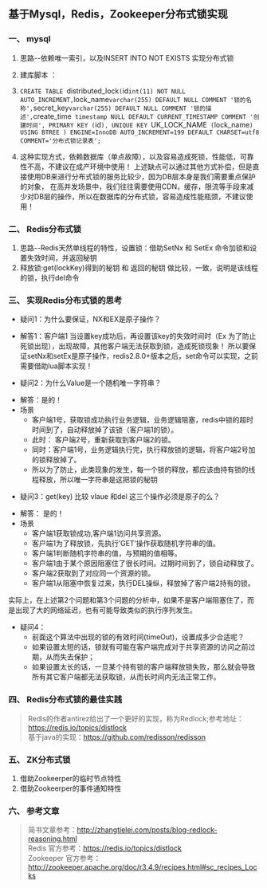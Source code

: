## 基于Mysql，Redis，Zookeeper分布式锁实现

### 一、 mysql
 1. 思路--依赖唯一索引，以及INSERT INTO NOT EXISTS 实现分布式锁
 
 2. 建库脚本 ：
 
 3. `CREATE TABLE `distributed_lock` (
  `id` int(11) NOT NULL AUTO_INCREMENT,
  `lock_name` varchar(255) DEFAULT NULL COMMENT '锁的名称',
  `secret_key` varchar(255) DEFAULT NULL COMMENT '锁的描述',
  `create_time` timestamp NULL DEFAULT CURRENT_TIMESTAMP COMMENT '创建时间',
  PRIMARY KEY (`id`),
  UNIQUE KEY `UK_LOCK_NAME` (`lock_name`) USING BTREE
) ENGINE=InnoDB AUTO_INCREMENT=199 DEFAULT CHARSET=utf8 COMMENT='分布式锁记录表';`

4. 这种实现方式，依赖数据库（单点故障），以及容易造成死锁，性能低，可靠性不高，不建议在成产环境中使用！
 上述缺点可以通过其他方式补偿，但是直接使用DB来进行分布式锁的服务比较少，因为DB层本身是我们需要重点保护的对象，
 在高并发场景中，我们往往需要使用CDN，缓存，限流等手段来减少对DB层的操作，所以在数据库的分布式锁，容易造成性能瓶颈，不建议使用！
 
### 二、 Redis分布式锁
1. 思路--Redis天然单线程的特性，设置锁：借助SetNx 和 SetEx 命令加锁和设置失效时间，并返回秘钥
2. 释放锁:get(lockKey)得到的秘钥 和 返回的秘钥 做比较，一致，说明是该线程的锁，执行del命令

### 三、 实现Redis分布式锁的思考
   - 疑问1：为什么要保证，NX和EX是原子操作？
   - 解答1：客户端1 当设置key成功后，再设置该key的失效时间时（Ex 为了防止死锁出现），出现故障，其他客户端无法获取到锁，造成死锁现象！
         所以要保证setNx和setEx是原子操作，redis2.8.0+版本之后，set命令可以实现，之前需要借助lua脚本实现！
 
   - 疑问2：为什么Value是一个随机唯一字符串？
   * 解答：是的！
   * 场景
     *  客户端1号，获取锁成功执行业务逻辑，业务逻辑阻塞，redis中锁的超时时间到了，自动释放掉了该锁（客户端1的锁）。
     *  此时： 客户端2号，重新获取到客户端2的锁。
     *  同时：客户端1号，业务逻辑执行完，执行释放锁的逻辑，将客户端2号加的锁释放掉了。
     *  所以为了防止，此类现象的发生，每一个锁的释放，都应该由持有锁的线程释放，所以唯一字符串是这把锁的秘钥

 
   - 疑问3：get(key) 比较 vlaue 和del 这三个操作必须是原子的么？
   * 解答： 是的！
   * 场景
     *  客户端1获取锁成功,客户端1访问共享资源。
     *  客户端1为了释放锁，先执行’GET’操作获取随机字符串的值。
     *  客户端1判断随机字符串的值，与预期的值相等。
     *  客户端1由于某个原因阻塞住了很长时间。过期时间到了，锁自动释放了。
     *  客户端2获取到了对应同一个资源的锁。
     *  客户端1从阻塞中恢复过来，执行DEL操纵，释放掉了客户端2持有的锁。

   实际上，在上述第2个问题和第3个问题的分析中，如果不是客户端阻塞住了，而是出现了大的网络延迟，也有可能导致类似的执行序列发生。
 
   - 疑问4：
       * 前面这个算法中出现的锁的有效时间(timeOut)，设置成多少合适呢？
       * 如果设置太短的话，锁就有可能在客户端完成对于共享资源的访问之前过期，从而失去保护；
       * 如果设置太长的话，一旦某个持有锁的客户端释放锁失败，那么就会导致所有其它客户端都无法获取锁，从而长时间内无法正常工作。

### 四、 Redis分布式锁的最佳实践
> Redis的作者antirez给出了一个更好的实现，称为Redlock;参考地址：https://redis.io/topics/distlock <br/>
> 基于java的实现：https://github.com/redisson/redisson

### 五、 ZK分布式锁

1. 借助Zookeerper的临时节点特性
2. 借助Zookeerper的事件通知特性
         
### 六、 参考文章
  >简书文章参考：http://zhangtielei.com/posts/blog-redlock-reasoning.html <br/>
  >Redis 官方参考：https://redis.io/topics/distlock <br/>
	 Zookeeper 官方参考：http://zookeeper.apache.org/doc/r3.4.9/recipes.html#sc_recipes_Locks <br/>

